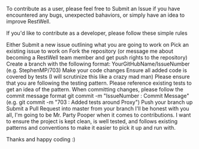 To contribute as a user, please feel free to Submit an Issue if you have encountered any bugs, unexpected bahaviors, or simply have an idea to improve RestWell.

If you'd like to contribute as a developer, please follow these simple rules

Either
Submit a new issue outlining what you are going to work on
Pick an existing issue to work on
Fork the repository (or message me about becoming a RestWell team member and get push rights to the repository)
Create a branch with the following format: YourGitHubName/IssueNumber (e.g. StephenMP/703)
Make your code changes
Ensure all added code is covered by tests (I will scrutinize this like a crazy mad man)
Please ensure that you are following the testing pattern. Please reference existing tests to get an idea of the pattern.
When committing changes, please follow the commit message format git commit -m "IssueNumber : Commit Message" (e.g. git commit -m "703 : Added tests around Proxy")
Push your branch up
Submit a Pull Request into master from your branch
I'll be honest with you all, I'm going to be Mr. Party Pooper when it comes to contributions. I want to ensure the project is kept clean, is well tested, and follows existing patterns and conventions to make it easier to pick it up and run with.

Thanks and happy coding :)
